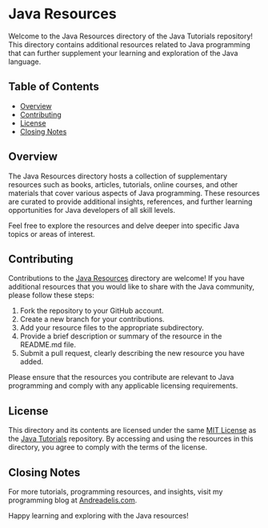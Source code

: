 # Java Resources

Welcome to the Java Resources directory of the Java Tutorials repository! This directory contains
additional resources related to Java programming that can further supplement your learning and
exploration of the Java language.

## Table of Contents

* [Overview](#overview)
* [Contributing](#contributing)
* [License](#license)
* [Closing Notes](#closing-notes)

## Overview

The Java Resources directory hosts a collection of supplementary resources such as books, articles,
tutorials, online courses, and other materials that cover various aspects of Java programming. These
resources are curated to provide additional insights, references, and further learning opportunities
for Java developers of all skill levels.

Feel free to explore the resources and delve deeper into specific Java topics or areas of interest.

## Contributing

Contributions to the [Java Resources](../resources) directory are welcome! If you have additional resources
that you would like to share with the Java community, please follow these steps:

1. Fork the repository to your GitHub account.
2. Create a new branch for your contributions.
3. Add your resource files to the appropriate subdirectory.
4. Provide a brief description or summary of the resource in the README.md file.
5. Submit a pull request, clearly describing the new resource you have added.

Please ensure that the resources you contribute are relevant to Java programming and comply with any
applicable licensing requirements.

## License

This directory and its contents are licensed under the same [MIT License](../LICENSE) as
the [Java Tutorials](../../java-tutorials) repository. By accessing and using the resources in this
directory, you agree to comply with the terms of the license.

## Closing Notes

For more tutorials, programming resources, and insights, visit my programming blog
at [Andreadelis.com](https://andreadelis.com).

Happy learning and exploring with the Java resources!
